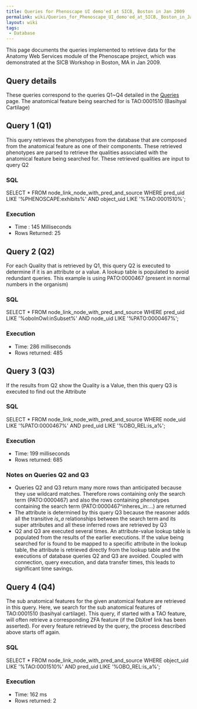 ```yaml
---
title: Queries for Phenoscape UI demo'ed at SICB, Boston in Jan 2009
permalink: wiki/Queries_for_Phenoscape_UI_demo'ed_at_SICB,_Boston_in_Jan_2009
layout: wiki
tags:
 - Database
---
```


This page documents the queries implemented to retrieve data for the
Anatomy Web Services module of the Phenoscape project, which was
demonstrated at the SICB Workshop in Boston, MA in Jan 2009.

## Query details

These queries correspond to the queries Q1~Q4 detailed in the
<a href="Queries#Querying_strategy_for_the_SICB_prototype"
class="wikilink" title="Queries">Queries</a> page. The anatomical
feature being searched for is TAO:0001510 (Basihyal Cartilage)

## Query 1 (Q1)

This query retrieves the phenotypes from the database that are composed
from the anatomical feature as one of their components. These retrieved
phenotypes are parsed to retrieve the qualities associated with the
anatomical feature being searched for. These retrieved qualities are
input to query Q2

### SQL

<javascript> SELECT \* FROM node_link_node_with_pred_and_source WHERE
pred_uid LIKE '%PHENOSCAPE:exhibits%' AND object_uid LIKE
'%TAO:0001510%'; </javascript>

### Execution

- Time : 145 Milliseconds
- Rows Returned: 25

## Query 2 (Q2)

For each Quality that is retrieved by Q1, this query Q2 is executed to
determine if it is an attribute or a value. A lookup table is populated
to avoid redundant queries. This example is using PATO:0000467 (present
in normal numbers in the organism)

### SQL

<javascript> SELECT \* FROM node_link_node_with_pred_and_source WHERE
pred_uid LIKE '%oboInOwl:inSubset%' AND node_uid LIKE '%PATO:0000467%';
</javascript>

### Execution

- Time: 286 milliseconds
- Rows returned: 485

## Query 3 (Q3)

If the results from Q2 show the Quality is a Value, then this query Q3
is executed to find out the Attribute

### SQL

<javascript> SELECT \* FROM node_link_node_with_pred_and_source WHERE
node_uid LIKE '%PATO:0000467%' AND pred_uid LIKE '%OBO_REL:is_a%';
</javascript>

### Execution

- Time: 199 milliseconds
- Rows returned: 685

### Notes on Queries Q2 and Q3

- Queries Q2 and Q3 return many more rows than anticipated because they
  use wildcard matches. Therefore rows containing only the search term
  (PATO:0000467) and also the rows containing phenotypes containing the
  search term (PATO:0000467^inheres_in:...) are returned
- The attribute is determined by this query Q3 because the reasoner adds
  all the transitive *is_a* relationships between the search term and
  its super attributes and all these inferred rows are retrieved by Q3
- Q2 and Q3 are executed several times. An attribute-value lookup table
  is populated from the results of the earlier executions. If the value
  being searched for is found to be mapped to a specific attribute in
  the lookup table, the attribute is retrieved directly from the lookup
  table and the executions of database queries Q2 and Q3 are avoided.
  Coupled with connection, query execution, and data transfer times,
  this leads to significant time savings.

## Query 4 (Q4)

The sub anatomical features for the given anatomical feature are
retrieved in this query. Here, we search for the sub anatomical features
of TAO:0001510 (basihyal cartilage). This query, if started with a TAO
feature, will often retrieve a corresponding ZFA feature (if the DbXref
link has been asserted). For every feature retrieved by the query, the
process described above starts off again.

### SQL

<javascript> SELECT \* FROM node_link_node_with_pred_and_source WHERE
object_uid LIKE '%TAO:0001510%' AND pred_uid LIKE '%OBO_REL:is_a%';
</javascript>

### Execution

- Time: 162 ms
- Rows returned: 2
